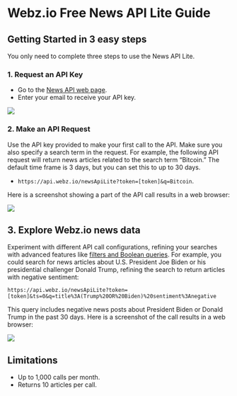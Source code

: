 # Webz.io Free News API Lite Guide

## Getting Started in 3 easy steps
You only need to complete three steps to use the News API Lite.

### 1. Request an API Key

- Go to the [News API web page](https://webz.io/products/news-api#lite).
- Enter your email to receive your API key.

![](https://webz.io/wp-content/uploads/2024/03/First-box.png)
  

### 2. Make an API Request
Use the API key provided to make your first call to the API. Make sure you also specify a search term in the request. For example, the following API request will return news articles related to the search term “Bitcoin.” The default time frame is 3 days, but you can set this to up to 30 days.

- `https://api.webz.io/newsApiLite?token=[token]&q=Bitcoin`.

Here is a screenshot showing a part of the API call results in a web browser:

![](https://webz.io/wp-content/uploads/2024/03/step-2-API-call.png)


## 3. Explore Webz.io news data
Experiment with different API call configurations, refining your searches with advanced features like [filters and Boolean queries](https://docs.webz.io/reference/news-blogs-discussions-api-overview). For example, you could search for news articles about U.S. President Joe Biden or his presidential challenger Donald Trump, refining the search to return articles with negative sentiment:

`https://api.webz.io/newsApiLite?token=[token]&ts=0&q=title%3A(Trump%20OR%20Biden)%20sentiment%3Anegative`

This query includes negative news posts about President Biden or Donald Trump in the past 30 days. Here is a screenshot of the call results in a web browser:

![](https://webz.io/wp-content/uploads/2024/03/Step-3.png)

## Limitations

- Up to 1,000 calls per month.
- Returns 10 articles per call.



